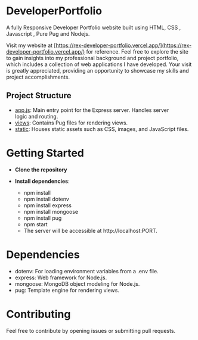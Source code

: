 # DeveloperPortfolio
A fully Responsive Developer Portfolio website built using HTML, CSS , Javascript , Pure Pug and Nodejs.

Visit my website at [https://rex-developer-portfolio.vercel.app/](https://rex-developer-portfolio.vercel.app/) for reference.
Feel free to explore the site to gain insights into my professional background and project portfolio, which includes a collection of web applications I have developed. 
Your visit is greatly appreciated, providing an opportunity to showcase my skills and project accomplishments.

## Project Structure

- [app.js](./app.js): Main entry point for the Express server. Handles server   
                      logic and routing.
- [views](./views): Contains Pug files for rendering views.
- [static](./static): Houses static assets such as CSS, images, and JavaScript 
                      files.

# Getting Started

- **Clone the repository**

- **Install dependencies**:
  - npm install
  - npm install dotenv
  - npm install express
  - npm install mongoose
  - npm install pug
  - npm start
  - The server will be accessible at http://localhost:PORT.

# Dependencies
 - dotenv: For loading environment variables from a .env file.
 - express: Web framework for Node.js.
 - mongoose: MongoDB object modeling for Node.js.
 - pug: Template engine for rendering views.

# Contributing
Feel free to contribute by opening issues or submitting pull requests.